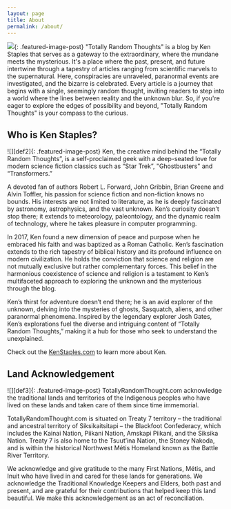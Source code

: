 ```yaml
---
layout: page
title: About
permalink: /about/
---
```



![][def1]{: .featured-image-post}
"Totally Random Thoughts" is a blog by Ken Staples that serves as a gateway to the extraordinary, where the mundane meets the mysterious. It's a place where the past, present, and future intertwine through a tapestry of articles ranging from scientific marvels to the supernatural. Here, conspiracies are unraveled, paranormal events are investigated, and the bizarre is celebrated. Every article is a journey that begins with a single, seemingly random thought, inviting readers to step into a world where the lines between reality and the unknown blur. So, if you're eager to explore the edges of possibility and beyond, "Totally Random Thoughts" is your compass to the curious.

<h2>Who is Ken Staples?</h2>
![][def2]{: .featured-image-post}
Ken, the creative mind behind the “Totally Random Thoughts”, is a self-proclaimed geek with a deep-seated love for modern science fiction classics such as “Star Trek”, "Ghostbusters" and “Transformers.”

A devoted fan of authors Robert L. Forward, John Gribbin, Brian Greene and Alvin Toffler, his passion for science fiction and non-fiction knows no bounds. His interests are not limited to literature, as he is deeply fascinated by astronomy, astrophysics, and the vast unknown. Ken’s curiosity doesn’t stop there; it extends to meteorology, paleontology, and the dynamic realm of technology, where he takes pleasure in computer programming.

In 2017, Ken found a new dimension of peace and purpose when he embraced his faith and was baptized as a Roman Catholic. Ken’s fascination extends to the rich tapestry of biblical history and its profound influence on modern civilization. He holds the conviction that science and religion are not mutually exclusive but rather complementary forces. This belief in the harmonious coexistence of science and religion is a testament to Ken’s multifaceted approach to exploring the unknown and the mysterious through the blog.

Ken’s thirst for adventure doesn’t end there; he is an avid explorer of the unknown, delving into the mysteries of ghosts, Sasquatch, aliens, and other paranormal phenomena. Inspired by the legendary explorer Josh Gates, Ken’s explorations fuel the diverse and intriguing content of “Totally Random Thoughts,” making it a hub for those who seek to understand the unexplained.

Check out the [KenStaples.com][kenstaples.com] to learn more about Ken.

<h2>Land Acknowledgement</h2>
![][def3]{: .featured-image-post}
TotallyRandomThought.com acknowledge the traditional lands and territories of the Indigenous peoples who have lived on these lands and taken care of them since time immemorial. 

TotallyRandomThought.com is situated on Treaty 7 territory – the traditional and ancestral territory of Siksikaitsitapi – the Blackfoot Confederacy, which includes the Kainai Nation, Piikani Nation, Amskapi Piikani, and the Siksika Nation. Treaty 7 is also home to the Tsuut’ina Nation, the Stoney Nakoda, and is within the historical Northwest Métis Homeland known as the Battle River Territory.

We acknowledge and give gratitude to the many First Nations, Métis, and Inuit who have lived in and cared for these lands for generations. We acknowledge the Traditional Knowledge Keepers and Elders, both past and present, and are grateful for their contributions that helped keep this land beautiful. We make this acknowledgement as an act of reconciliation.

[kenstaples.com]: https://kenstaples.com

[def1]: /images/TRTlogo.png
[def2]: /images/selfie2blackoffset.png
[def3]: /images/landacknowledgement.png